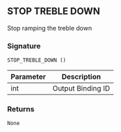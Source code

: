 ## STOP TREBLE DOWN

Stop ramping the treble down

### Signature

`STOP_TREBLE_DOWN ()`


| Parameter | Description |
| --- | --- |
| int | Output Binding ID |


### Returns

`None`